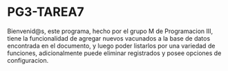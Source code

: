 # PG3-TAREA7

Bienvenid@s, este programa, hecho por el grupo M de Programacion III, tiene la funcionalidad de agregar nuevos vacunados a la base de datos encontrada en el documento,
y luego poder listarlos por una variedad de funciones, adicionalmente puede eliminar registrados y posee opciones de configuracion.
